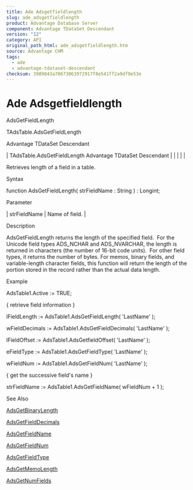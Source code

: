 ```yaml
---
title: Ade Adsgetfieldlength
slug: ade_adsgetfieldlength
product: Advantage Database Server
component: Advantage TDataSet Descendant
version: "12"
category: API
original_path_html: ade_adsgetfieldlength.htm
source: Advantage CHM
tags:
  - ade
  - advantage-tdataset-descendant
checksum: 3989843a70673063972917f8e541ff2a9df9e53e
---
```


# Ade Adsgetfieldlength

AdsGetFieldLength

TAdsTable.AdsGetFieldLength

Advantage TDataSet Descendant

| TAdsTable.AdsGetFieldLength  Advantage TDataSet Descendant |  |  |  |  |

Retrieves length of a field in a table.

Syntax

function AdsGetFieldLength( strFieldName : String ) : Longint;

Parameter

| strFieldName | Name of field. |

Description

AdsGetFieldLength returns the length of the specified field.  For the Unicode field types ADS\_NCHAR and ADS\_NVARCHAR, the length is returned in characters (the number of 16-bit code units).  For other field types, it returns the number of bytes. For memos, binary fields, and variable-length character fields, this function will return the length of the portion stored in the record rather than the actual data length.

Example

AdsTable1.Active := TRUE;

{ retrieve field information }

lFieldLength := AdsTable1.AdsGetFieldLength( 'LastName' );

wFieldDecimals := AdsTable1.AdsGetFieldDecimals( 'LastName' );

lFieldOffset := AdsTable1.AdsGetfieldOffset( 'LastName' );

eFieldType := AdsTable1.AdsGetFieldType( 'LastName' );

wFieldNum := AdsTable1.AdsGetFieldNum( 'LastName' );

{ get the successive field's name }

strFieldName := AdsTable1.AdsGetFieldName( wFieldNum + 1 );

See Also

[AdsGetBinaryLength](ade_adsgetbinarylength.md)

[AdsGetFieldDecimals](ade_adsgetfielddecimals.md)

[AdsGetFieldName](ade_adsgetfieldname.md)

[AdsGetFieldNum](ade_adsgetfieldnum.md)

[AdsGetFieldType](ade_adsgetfieldtype.md)

[AdsGetMemoLength](ade_adsgetmemolength.md)

[AdsGetNumFields](ade_adsgetnumfields.md)
